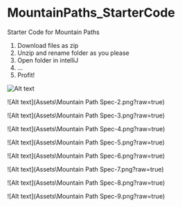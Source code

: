 # MountainPaths_StarterCode
Starter Code for Mountain Paths

1) Download files as zip
2) Unzip and rename folder as you please
3) Open folder in intelliJ
4) ...
5) Profit!

![Alt text](https://github.com/imathno/MountainPaths_StarterCode/blob/refractor/move-files-around-and-update-readme/Assets/Mountain%20Path%20Spec-1.png)

![Alt text](Assets\Mountain Path Spec-2.png?raw=true)

![Alt text](Assets\Mountain Path Spec-3.png?raw=true)

![Alt text](Assets\Mountain Path Spec-4.png?raw=true)

![Alt text](Assets\Mountain Path Spec-5.png?raw=true)

![Alt text](Assets\Mountain Path Spec-6.png?raw=true)

![Alt text](Assets\Mountain Path Spec-7.png?raw=true)

![Alt text](Assets\Mountain Path Spec-8.png?raw=true)

![Alt text](Assets\Mountain Path Spec-9.png?raw=true)